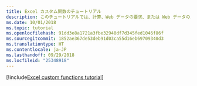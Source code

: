 ```yaml
---
title: Excel カスタム関数のチュートリアル
description: このチュートリアルでは、計算、Web データの要求、または Web データのストリームを実行するカスタム関数を含む Excel アドインを作成します。
ms.date: 10/01/2018
ms.topic: tutorial
ms.openlocfilehash: 91dd3e8a1721a3fbe32940df7d345fed1046f86f
ms.sourcegitcommit: 1852ae367de53deb91d03ca55d16eb69709340d3
ms.translationtype: HT
ms.contentlocale: ja-JP
ms.lasthandoff: 09/29/2018
ms.locfileid: "25348918"
---
```

[!include[Excel custom functions tutorial](../includes/file-tutorial-excel-custom-functions.md)]